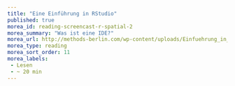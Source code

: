 ```yaml
---
title: "Eine Einführung in RStudio"
published: true
morea_id: reading-screencast-r-spatial-2
morea_summary: "Was ist eine IDE?"
morea_url: http://methods-berlin.com/wp-content/uploads/Einfuehrung_in_RStudio.html
morea_type: reading
morea_sort_order: 11
morea_labels:
 - Lesen 
 - ~ 20 min
---
```



